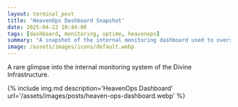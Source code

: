 ```yaml
---
layout: terminal_post
title: 'HeavenOps Dashboard Snapshot'
date: 2025-04-22 10:44:00
tags: [dashboard, monitoring, uptime, heavenops]
summary: "A snapshot of the internal monitoring dashboard used to oversee the Divine Infrastructure."
image: /assets/images/icons/default.webp
---
```


A rare glimpse into the internal monitoring system of the Divine Infrastructure.

{% include img.md description='HeavenOps Dashboard' url='/assets/images/posts/heaven-ops-dashboard.webp' %}
